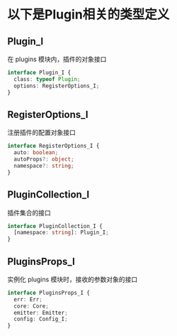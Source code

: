 # 以下是**Plugin**相关的类型定义

## Plugin_I

在 plugins 模块内，插件的对象接口

```ts
interface Plugin_I {
  class: typeof Plugin;
  options: RegisterOptions_I;
}
```

## RegisterOptions_I

注册插件的配置对象接口

```ts
interface RegisterOptions_I {
  auto: boolean;
  autoProps?: object;
  namespace?: string;
}
```

## PluginCollection_I

插件集合的接口

```ts
interface PluginCollection_I {
  [namespace: string]: Plugin_I;
}
```

## PluginsProps_I

实例化 plugins 模块时，接收的参数对象的接口

```ts
interface PluginsProps_I {
  err: Err;
  core: Core;
  emitter: Emitter;
  config: Config_I;
}
```
